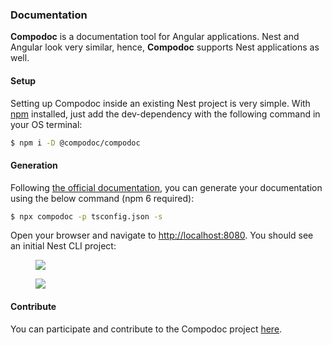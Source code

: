 ### Documentation

**Compodoc** is a documentation tool for Angular applications. Nest and Angular look very similar, hence, **Compodoc** supports Nest applications as well.

#### Setup

Setting up Compodoc inside an existing Nest project is very simple. With [npm](https://www.npmjs.com/) installed, just add the dev-dependency with the following command in your OS terminal:

```bash
$ npm i -D @compodoc/compodoc
```

#### Generation

Following [the official documentation](https://compodoc.app/guides/usage.html), you can generate your documentation using the below command (npm 6 required):

```bash
$ npx compodoc -p tsconfig.json -s
```

Open your browser and navigate to [http://localhost:8080](http://localhost:8080). You should see an initial Nest CLI project:

<figure><img src="/assets/documentation-compodoc-1.jpg" /></figure>
<figure><img src="/assets/documentation-compodoc-2.jpg" /></figure>

#### Contribute

You can participate and contribute to the Compodoc project [here](https://github.com/compodoc/compodoc).
